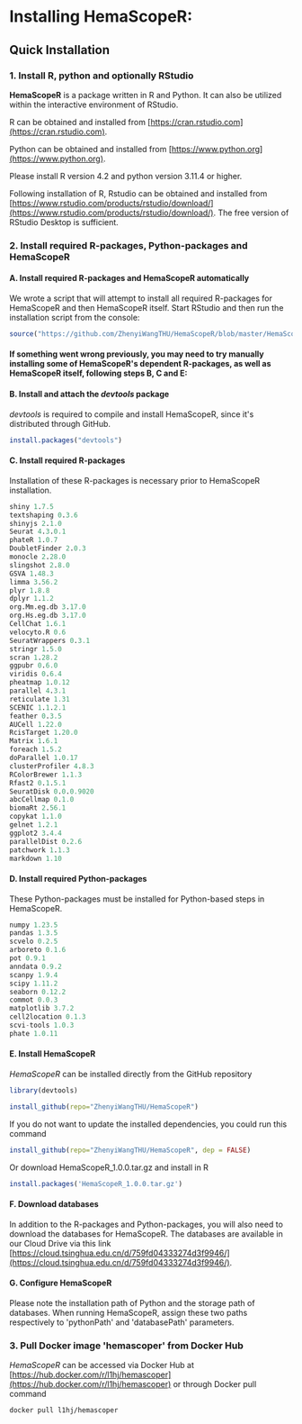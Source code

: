 # Installing HemaScopeR:

## Quick Installation

### 1. Install R, python and optionally RStudio

**HemaScopeR** is a package written in R and Python. It can also be utilized within the interactive environment of RStudio.

R can be obtained and installed from [https://cran.rstudio.com](https://cran.rstudio.com).

Python can be obtained and installed from [https://www.python.org](https://www.python.org).

Please install R version 4.2 and python version 3.11.4 or higher.

Following installation of R, Rstudio can be obtained and installed from [https://www.rstudio.com/products/rstudio/download/](https://www.rstudio.com/products/rstudio/download/). The free version of RStudio Desktop is sufficient.

### 2. Install required R-packages, Python-packages and HemaScopeR

#### A. Install required R-packages and HemaScopeR automatically

We wrote a script that will attempt to install all required R-packages for HemaScopeR and then HemaScopeR itself. Start RStudio and then run the installation script from the console:

```R
source("https://github.com/ZhenyiWangTHU/HemaScopeR/blob/master/HemaScopeR-install.R")
```

#### If something went wrong previously, you may need to try manually installing some of HemaScopeR's dependent R-packages, as well as HemaScopeR itself, following steps B, C and E:

#### B. Install and attach the *devtools* package

*devtools* is required to compile and install HemaScopeR, since it's distributed through GitHub.

```R
install.packages("devtools")
```
     
#### C. Install required R-packages

Installation of these R-packages is necessary prior to HemaScopeR installation.

```R
shiny 1.7.5
textshaping 0.3.6
shinyjs 2.1.0
Seurat 4.3.0.1
phateR 1.0.7
DoubletFinder 2.0.3
monocle 2.28.0
slingshot 2.8.0
GSVA 1.48.3
limma 3.56.2
plyr 1.8.8
dplyr 1.1.2
org.Mm.eg.db 3.17.0
org.Hs.eg.db 3.17.0
CellChat 1.6.1
velocyto.R 0.6
SeuratWrappers 0.3.1
stringr 1.5.0
scran 1.28.2
ggpubr 0.6.0
viridis 0.6.4
pheatmap 1.0.12
parallel 4.3.1
reticulate 1.31
SCENIC 1.1.2.1
feather 0.3.5
AUCell 1.22.0
RcisTarget 1.20.0
Matrix 1.6.1
foreach 1.5.2
doParallel 1.0.17
clusterProfiler 4.8.3
RColorBrewer 1.1.3
Rfast2 0.1.5.1
SeuratDisk 0.0.0.9020
abcCellmap 0.1.0
biomaRt 2.56.1
copykat 1.1.0
gelnet 1.2.1
ggplot2 3.4.4
parallelDist 0.2.6
patchwork 1.1.3
markdown 1.10
```

#### D. Install required Python-packages

These Python-packages must be installed for Python-based steps in HemaScopeR.

```Python
numpy 1.23.5
pandas 1.3.5
scvelo 0.2.5
arboreto 0.1.6
pot 0.9.1
anndata 0.9.2
scanpy 1.9.4
scipy 1.11.2
seaborn 0.12.2
commot 0.0.3
matplotlib 3.7.2
cell2location 0.1.3
scvi-tools 1.0.3
phate 1.0.11
```
     
#### E. Install HemaScopeR

*HemaScopeR* can be installed directly from the GitHub repository

```R
library(devtools)
```  

```R
install_github(repo="ZhenyiWangTHU/HemaScopeR")
```

If you do not want to update the installed dependencies, you could run this command

```R
install_github(repo="ZhenyiWangTHU/HemaScopeR", dep = FALSE)
```

Or download HemaScopeR_1.0.0.tar.gz and install in R

```R
install.packages('HemaScopeR_1.0.0.tar.gz')
```

#### F. Download databases
In addition to the R-packages and Python-packages, you will also need to download the databases for HemaScopeR. The databases are available in our Cloud Drive via this link [https://cloud.tsinghua.edu.cn/d/759fd04333274d3f9946/](https://cloud.tsinghua.edu.cn/d/759fd04333274d3f9946/).

#### G. Configure HemaScopeR
Please note the installation path of Python and the storage path of databases. When running HemaScopeR, assign these two paths respectively to 'pythonPath' and 'databasePath' parameters.

### 3. Pull Docker image 'hemascoper' from Docker Hub

*HemaScopeR* can be accessed via Docker Hub at [https://hub.docker.com/r/l1hj/hemascoper](https://hub.docker.com/r/l1hj/hemascoper) or through Docker pull command 

```shell
docker pull l1hj/hemascoper
```
